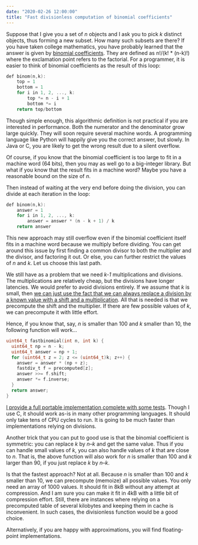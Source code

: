 ```yaml
---
date: "2020-02-26 12:00:00"
title: "Fast divisionless computation of binomial coefficients"
---
```




Suppose that I give you a set of _n_ objects and I ask you to pick _k_ distinct objects, thus forming a new subset. How many such subsets are there? If you have taken college mathematics, you have probably learned that the answer is given by [binomial coefficients](https://en.wikipedia.org/wiki/Binomial_coefficient). They are defined as n!/(k! * (n-k)!) where the exclamation point refers to the factorial. For a programmer, it is easier to think of binomial coefficients as the result of this loop:
```C
def binom(n,k):
    top = 1
    bottom = 1
    for i in 1, 2, ..., k:
        top *= n - i + 1
        bottom *= i
    return top/bottom
```


Though simple enough, this algorithmic definition is not practical if you are interested in performance. Both the numerator and the denominator grow large quickly. They will soon require several machine words. A programming language like Python will happily give you the correct answer, but slowly. In Java or C, you are likely to get the wrong result due to a silent overflow.

Of course, if you know that the binomial coefficient is too large to fit in a machine word (64 bits), then you may as well go to a big-integer library. But what if you know that the result fits in a machine word? Maybe you have a reasonable bound on the size of <em>n</em>.

Then instead of waiting at the very end before doing the division, you can divide at each iteration in the loop:
```C
def binom(n,k):
    answer = 1
    for i in 1, 2, ..., k:
        answer = answer * (n - k + 1) / k
    return answer
```


This new approach may still overflow even if the binomial coefficient itself fits in a machine word because we multiply before dividing. You can get around this issue by first finding a common divisor to both the multiplier and the divisor, and factoring it out. Or else, you can further restrict the values of _n_ and <em>k</em>. Let us choose this last path.

We still have as a problem that we need <em>k-1</em> multiplications and divisions. The multiplications are relatively cheap, but the divisions have longer latencies. We would prefer to avoid divisions entirely. If we assume that _k_ is small, then [we can just use the fact that we can always replace a division by a known value with a shift and a multiplication](https://arxiv.org/abs/1902.01961). All that is needed is that we precompute the shift and the multiplier. If there are few possible values of <em>k</em>, we can precompute it with little effort.

Hence, if you know that, say, _n_ is smaller than 100 and _k_ smaller than 10, the following function will work&hellip;
```C
uint64_t fastbinomial(int n, int k) {
  uint64_t np = n - k;
  uint64_t answer = np + 1;
  for (uint64_t z = 2; z <= (uint64_t)k; z++) {
    answer = answer * (np + z);
    fastdiv_t f = precomputed[z];
    answer >>= f.shift;
    answer *= f.inverse;
  }
  return answer;
}
```


[I provide a full portable implementation complete with some tests](https://github.com/lemire/Code-used-on-Daniel-Lemire-s-blog/tree/master/2020/02/26). Though I use C, it should work as-is in many other programming languages. It should only take tens of CPU cycles to run. It is going to be much faster than implementations relying on divisions.

Another trick that you can put to good use is that the binomial coefficient is symmetric: you can replace _k_ by <em>n</em>&#8211;<em>k</em> and get the same value. Thus if you can handle small values of <em>k</em>, you can also handle values of _k_ that are close to <em>n</em>. That is, the above function will also work for _n_ is smaller than 100 and _k_ larger than 90, if you just replace _k_ by <em>n</em>&#8211;<em>k</em>.

Is that the fastest approach? Not at all. Because _n_ is smaller than 100 and _k_ smaller than 10, we can precompute (memoize) all possible values. You only need an array of 1000 values. It should fit in 8kB without any attempt at compression. And I am sure you can make it fit in 4kB with a little bit of compression effort. Still, there are instances where relying on a precomputed table of several kilobytes and keeping them in cache is inconvenient. In such cases, the divisionless function would be a good choice.

Alternatively, if you are happy with approximations, you will find floating-point implementations.

